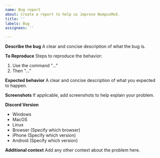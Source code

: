 ```yaml
---
name: Bug report
about: Create a report to help us improve WumpusMod.
title: ''
labels: Bug
assignees: ''

---
```


**Describe the bug**
A clear and concise description of what the bug is.

**To Reproduce**
Steps to reproduce the behavior:
1. Use the command "..."
2. Then "..."

**Expected behavior**
A clear and concise description of what you expected to happen.

**Screenshots**
If applicable, add screenshots to help explain your problem.

**Discord Version**
- Windows
- MacOS
- Linux
- Browser (Specify which browser)
- iPhone (Specify which version)
- Android (Specify which version)

**Additional context**
Add any other context about the problem here.
